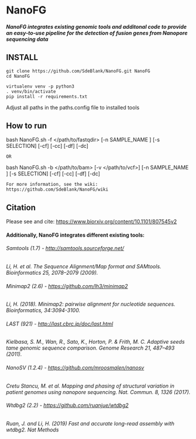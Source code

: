 # NanoFG

##### NanoFG integrates existing genomic tools and additonal code to provide an easy-to-use pipeline for the detection of fusion genes from Nanopore sequencing data

## INSTALL
```
git clone https://github.com/SdeBlank/NanoFG.git NanoFG
cd NanoFG

virtualenv venv -p python3
. venv/bin/activate
pip install -r requirements.txt
```
Adjust all paths in the paths.config file to installed tools

## How to run

bash NanoFG.sh -f </path/to/fastqdir>  [-n SAMPLE_NAME ] [-s SELECTION] [-cf] [-cc] [-df] [-dc]
```
OR
```
bash NanoFG.sh -b </path/to/bam> [-v </path/to/vcf>] [-n SAMPLE_NAME ] [-s SELECTION] [-cf] [-cc] [-df] [-dc]

```
For more information, see the wiki:
https://github.com/SdeBlank/NanoFG/wiki
```

## Citation
Please see and cite: https://www.biorxiv.org/content/10.1101/807545v2

#### Additionally, NanoFG integrates different existing tools:
###### Samtools (1.7) - http://samtools.sourceforge.net/
_Li, H. et al. The Sequence Alignment/Map format and SAMtools. Bioinformatics 25, 2078–2079 (2009)._
###### Minimap2 (2.6) - https://github.com/lh3/minimap2
_Li, H. (2018). Minimap2: pairwise alignment for nucleotide sequences. Bioinformatics, 34:3094-3100._

###### LAST (921) - http://last.cbrc.jp/doc/last.html
_Kielbasa, S. M., Wan, R., Sato, K., Horton, P. & Frith, M. C. Adaptive seeds tame genomic sequence comparison. Genome Research 21, 487–493 (2011)._

###### NanoSV (1.2.4) - https://github.com/mroosmalen/nanosv
_Cretu Stancu, M. et al. Mapping and phasing of structural variation in patient genomes using nanopore sequencing. Nat. Commun. 8, 1326 (2017)._

###### Wtdbg2 (2.2) - https://github.com/ruanjue/wtdbg2 
_Ruan, J. and Li, H. (2019) Fast and accurate long-read assembly with wtdbg2. Nat Methods_
